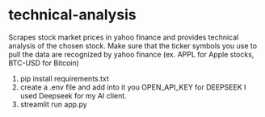 # technical-analysis
Scrapes stock market prices in yahoo finance and provides technical analysis of the chosen stock. Make sure that the ticker symbols you use to pull the data are recognized by yahoo finance (ex. APPL for Apple stocks, BTC-USD for Bitcoin)

1. pip install requirements.txt
2. create a .env file and add into it you OPEN_API_KEY for DEEPSEEK
   I used Deepseek for my AI client.
3. streamlit run app.py
